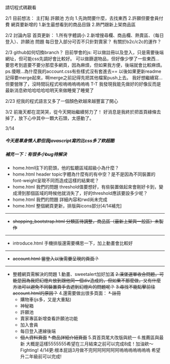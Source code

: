 請切程式碼觀看

2/1
目前想法：
主打點
許願池 
方向
1.先詢問要什麼，去找東西
2.許願但要會員付費
網頁要新增的
1.新生最想看到的商品目錄
2.熱門跟新上架商品區

2/2  討論內容
首頁更新：
1.所有字體調小
2.新增搜尋欄、商品欄、熱賣區、（每日登入）、許願池
問題
每日登入部分可否不只針對賣家？
有關於b2c/c2c的運作？

2/3
github如何切換branch？
目前學會的js:
可以做註冊以及登入，只是需要後端網址，但可能css先調好會比較好。
可以做篩選物品，但好像少學了一些東西...
要思考到底要不要分那麼多網頁，因為麻煩，但如果我方便，後端就會比較麻煩。
ps.傻眼...為什麼我的account.css有些樣式沒有套進去==
   以後如果更新readme記得要merge起來，啊merge之前記得先把其他檔案push上去。
   我好想繼續寫...但要營隊了，沒時間玩程式啦嗚嗚嗚嗚嗚嗚 T-T
   我發現我能先做好的好像反而是最新消息欸哈哈哈哈哈明天來做睡覺了睡覺了

2/23
挖我的程式語言又多了一個顏色欸越來越豐富了開心

3/2
前幾天都在混哭哭，從今天開始繼續努力了！
好消息是我終於把首頁綠條去掉了，放下心中其中一顆大石頭，太感動了。

3/14
##### 今天是單身情人節但我javascript寫的比css多了欸超酷
##### 補充一下：有很多小bug待解決
* home.html往下的箭頭，他的監聽區域超級小為什麼？
* home.html header topic字體為什麼有的有中空？是不是因為不同裝置的font-weight呈現不同而造成這樣的結果呢？
* home.html 我們的問題 threshold值要想好，有些裝置做起來會剛好卡到，變成滑到那個區域的時候他就消失了，好的threshold應該要設多少呢？
* home.html 我們的問題 詳細內容和rwd尚未完成
* home.html 整個網頁更新，排版與icons部分[4/14補充]
------------------------------------------------
* ~~shopping_bootstrap.html 分類區待調整，商品區（最新上架與一般區）未製作~~
------------------------------------------------
* introduce.html 手機排版還需要構思一下，加上動畫會比較好
------------------------------------------------
* ~~account.html 當登入以後需要呈現的頁面？~~
------------------------------------------------
* 整體網頁需解決的問題
  1.動畫、sweetalert加好加滿
  ~~2.漢堡選單收合問題，可能是因為我把幻燈片放到跟他同一個div造成的，但如果不那麼做，又有什麼方法可以避免不同裝置頁手去遮到幻燈片的問題呢？~~
  ~~3.尋找不能點擊前往account.html的原因？~~
  4.還需要做出很多頁面：
 ~~* 註冊~~
  * 購物車(js多，又是大重點)
  * 神秘箱
  * 許願池
  * 賣家專區新增查看許願池功能
  * 加入會員
  * 每日登入連線後端
  * ~~個人資料頁面~~
  ~~* 商品詳細介紹頁面~~
  5.頁首頁尾大改版與統一
  6.推薦區與最新 
大概是這樣5555555希望在三月結束之前可以完成8成！加油欸～Fighting!
4/14更:根本屁話3月做不完阿阿阿阿阿阿嗚嗚嗚嗚嗚嗚嗚
希望升二年級前可以完成!

